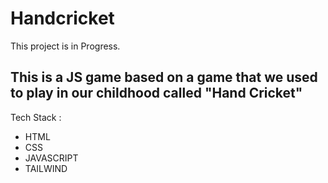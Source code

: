# Handcricket
This project is in Progress.

## This is a JS game based on a game that we used to play in our childhood called "Hand Cricket"

Tech Stack :
- HTML
- CSS
- JAVASCRIPT
- TAILWIND
